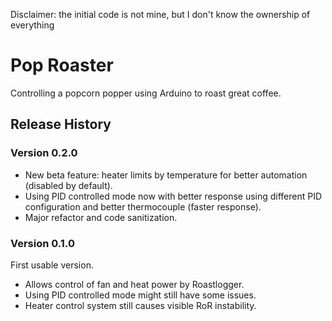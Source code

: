 Disclaimer: the initial code is not mine, but I don't know the ownership of everything

# Pop Roaster
Controlling a popcorn popper using Arduino to roast great coffee.

## Release History

### Version 0.2.0

 - New beta feature: heater limits by temperature for better automation (disabled by default).
 - Using PID controlled mode now with better response using different PID configuration and better thermocouple (faster response).
 - Major refactor and code sanitization.

### Version 0.1.0

First usable version.

- Allows control of fan and heat power by Roastlogger.
- Using PID controlled mode might still have some issues.
- Heater control system still causes visible RoR instability.
